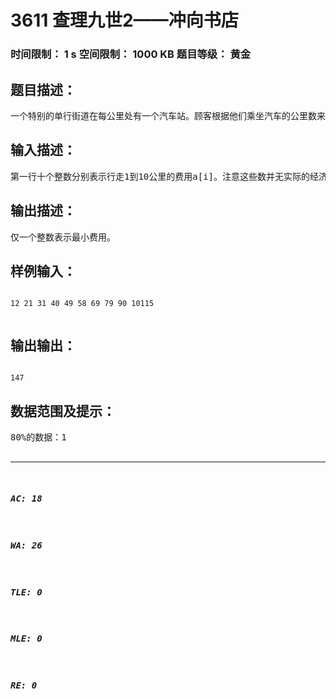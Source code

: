 # 3611 查理九世2——冲向书店   
### 时间限制： 1 s     空间限制： 1000 KB     题目等级： 黄金  
## 题目描述：  

<pre>
一个特别的单行街道在每公里处有一个汽车站。顾客根据他们乘坐汽车的公里数来付费。例如样例的第一行就是一个费用的单子。一位顾客急需从家里去书店买新出的查理九世第24册。已知没有一辆车子行驶超过10公里，这个顾客打算行驶n公里，他可以通过无限次的换车来完成旅程。但是因为这个顾客是个“零元党”，所以要求费用最少。
</pre>
  
  
## 输入描述：  

<pre>
第一行十个整数分别表示行走1到10公里的费用a[i]。注意这些数并无实际的经济意义，即行驶10公里费用可能比行驶一公里少。第二行一个整数n表示，旅客的总路程数。
</pre>
  
  
## 输出描述：  

<pre>
仅一个整数表示最小费用。
</pre>
  
  
## 样例输入：  

<pre><code>
12 21 31 40 49 58 69 79 90 10115  

</code></pre>
  
  
## 输出输出：  

<pre><code>
147
</code></pre>
  
  
## 数据范围及提示：  

<pre>
80%的数据：1<n<20，1<a[i]<200。100%的数据：1<n<100，1<a[i]<500。
</pre>
  
  
***  

##### AC: 18  
##### WA: 26  
##### TLE: 0  
##### MLE: 0  
##### RE: 0  
